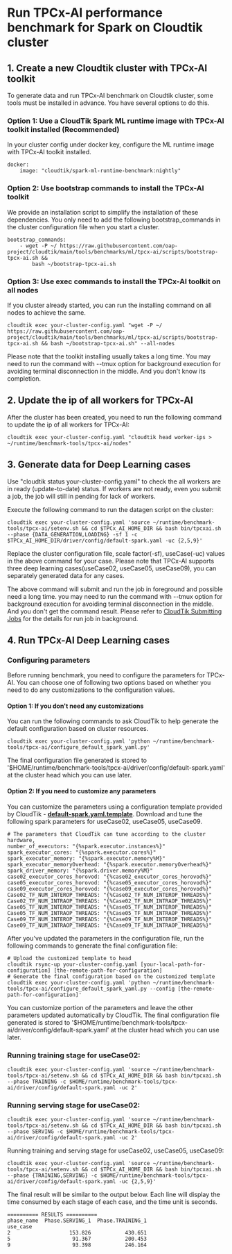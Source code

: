 # Run TPCx-AI performance benchmark for Spark on Cloudtik cluster

## 1. Create a new Cloudtik cluster with TPCx-AI toolkit
To generate data and run TPCx-AI benchmark on Cloudtik cluster, some tools must be installed in advance.
You have several options to do this.

### Option 1: Use a CloudTik Spark ML runtime image with TPCx-AI toolkit installed (Recommended)
In your cluster config under docker key, configure the ML runtime image with TPCx-AI toolkit installed.

```buildoutcfg
docker:
    image: "cloudtik/spark-ml-runtime-benchmark:nightly"
```

### Option 2: Use bootstrap commands to install the TPCx-AI toolkit
We provide an installation script to simplify the installation of these dependencies.
You only need to add the following bootstrap_commands in the cluster configuration file when you start a cluster.
```buildoutcfg
bootstrap_commands:
    - wget -P ~/ https://raw.githubusercontent.com/oap-project/cloudtik/main/tools/benchmarks/ml/tpcx-ai/scripts/bootstrap-tpcx-ai.sh &&
        bash ~/bootstrap-tpcx-ai.sh
```

### Option 3: Use exec commands to install the TPCx-AI toolkit on all nodes
If you cluster already started, you can run the installing command on all nodes to achieve the same.
```buildoutcfg
cloudtik exec your-cluster-config.yaml "wget -P ~/ https://raw.githubusercontent.com/oap-project/cloudtik/main/tools/benchmarks/ml/tpcx-ai/scripts/bootstrap-tpcx-ai.sh && bash ~/bootstrap-tpcx-ai.sh" --all-nodes
```

Please note that the toolkit installing usually takes a long time.
You may need to run the command with --tmux option for background execution
for avoiding terminal disconnection in the middle. And you don't know its completion.

## 2. Update the ip of all workers for TPCx-AI
After the cluster has been created, you need to run the following command to update the ip of all workers for TPCx-AI:
```buildoutcfg
cloudtik exec your-cluster-config.yaml "cloudtik head worker-ips > ~/runtime/benchmark-tools/tpcx-ai/nodes"
```

## 3. Generate data for Deep Learning cases
Use "cloudtik status your-cluster-config.yaml" to check the all workers are in ready (update-to-date) status.
If workers are not ready, even you submit a job, the job will still in pending for lack of workers.

Execute the following command to run the datagen script on the cluster:
```buildoutcfg
cloudtik exec your-cluster-config.yaml 'source ~/runtime/benchmark-tools/tpcx-ai/setenv.sh && cd $TPCx_AI_HOME_DIR && bash bin/tpcxai.sh --phase {DATA_GENERATION,LOADING} -sf 1 -c $TPCx_AI_HOME_DIR/driver/config/default-spark.yaml -uc {2,5,9}'
```
Replace the cluster configuration file, scale factor(-sf), useCase(-uc) values in the above command for your case. 
Please note that TPCx-AI supports three deep learning cases(useCase02, useCase05, useCase09), you can separately generated data for any cases.

The above command will submit and run the job in foreground and possible need a long time.
you may need to run the command with --tmux option for background execution
for avoiding terminal disconnection in the middle. And you don't get the command result.
Please refer to [CloudTik Submitting Jobs](https://cloudtik.readthedocs.io/en/latest/UserGuide/AdvancedConfigurations/submitting-jobs.html) for
the details for run job in background.

## 4. Run TPCx-AI Deep Learning cases

### Configuring parameters
Before running benchmark, you need to configure the parameters for TPCx-AI.
You can choose one of following two options based on whether you need to do any customizations
to the configuration values.

#### Option 1: If you don't need any customizations
You can run the following commands to ask CloudTik to help generate the default configuration
based on cluster resources.
```buildoutcfg
cloudtik exec your-cluster-config.yaml 'python ~/runtime/benchmark-tools/tpcx-ai/configure_default_spark_yaml.py'
```
The final configuration file generated is stored to '$HOME/runtime/benchmark-tools/tpcx-ai/driver/config/default-spark.yaml'
at the cluster head which you can use later.

#### Option 2: If you need to customize any parameters
You can customize the parameters using a configuration template provided by
CloudTik - **[default-spark.yaml.template](tpcx-ai/confs/default-spark.yaml.template)**.
Download and tune the following spark parameters for useCase02, useCase05, useCase09.
```buildoutcfg
# The parameters that CloudTik can tune according to the cluster hardware,
number_of_executors: "{%spark.executor.instances%}"
spark_executor_cores: "{%spark.executor.cores%}"
spark_executor_memory: "{%spark.executor.memory%M}"
spark_executor_memoryOverhead: "{%spark.executor.memoryOverhead%}"
spark_driver_memory: "{%spark.driver.memory%M}"
case02_executor_cores_horovod: "{%case02_executor_cores_horovod%}"
case05_executor_cores_horovod: "{%case05_executor_cores_horovod%}"
case09_executor_cores_horovod: "{%case09_executor_cores_horovod%}"
Case02_TF_NUM_INTEROP_THREADS: "{%Case02_TF_NUM_INTEROP_THREADS%}"
Case02_TF_NUM_INTRAOP_THREADS: "{%Case02_TF_NUM_INTRAOP_THREADS%}"
Case05_TF_NUM_INTEROP_THREADS: "{%Case05_TF_NUM_INTEROP_THREADS%}"
Case05_TF_NUM_INTRAOP_THREADS: "{%Case05_TF_NUM_INTRAOP_THREADS%}"
Case09_TF_NUM_INTEROP_THREADS: "{%Case09_TF_NUM_INTEROP_THREADS%}"
Case09_TF_NUM_INTRAOP_THREADS: "{%Case09_TF_NUM_INTRAOP_THREADS%}"
```
After you've updated the parameters in the configuration file,
run the following commands to generate the final configuration file:
```buildoutcfg
# Upload the customized template to head
cloudtik rsync-up your-cluster-config.yaml [your-local-path-for-configuration] [the-remote-path-for-configuration]
# Generate the final configuration based on the customized template
cloudtik exec your-cluster-config.yaml 'python ~/runtime/benchmark-tools/tpcx-ai/configure_default_spark_yaml.py --config [the-remote-path-for-configuration]'
```
You can customize portion of the parameters and leave the other parameters updated automatically
by CloudTik.
The final configuration file generated is stored to '$HOME/runtime/benchmark-tools/tpcx-ai/driver/config/default-spark.yaml'
at the cluster head which you can use later.

### Running training stage for useCase02:
```buildoutcfg
cloudtik exec your-cluster-config.yaml 'source ~/runtime/benchmark-tools/tpcx-ai/setenv.sh && cd $TPCx_AI_HOME_DIR && bash bin/tpcxai.sh --phase TRAINING -c $HOME/runtime/benchmark-tools/tpcx-ai/driver/config/default-spark.yaml -uc 2'
```
### Running serving stage for useCase02:
 ```buildoutcfg
cloudtik exec your-cluster-config.yaml 'source ~/runtime/benchmark-tools/tpcx-ai/setenv.sh && cd $TPCx_AI_HOME_DIR && bash bin/tpcxai.sh --phase SERVING -c $HOME/runtime/benchmark-tools/tpcx-ai/driver/config/default-spark.yaml -uc 2'
```
Running training and serving stage for useCase02, useCase05, useCase09:
 ```buildoutcfg
cloudtik exec your-cluster-config.yaml 'source ~/runtime/benchmark-tools/tpcx-ai/setenv.sh && cd $TPCx_AI_HOME_DIR && bash bin/tpcxai.sh --phase {TRAINING,SERVING} -c $HOME/runtime/benchmark-tools/tpcx-ai/driver/config/default-spark.yaml -uc {2,5,9}'
```
The final result will be similar to the output below. Each line will display the time consumed by each stage of each case, and the time unit is seconds.
```buildoutcfg
========== RESULTS ==========
phase_name  Phase.SERVING_1  Phase.TRAINING_1
use_case                                     
2                   153.826           430.651
5                    91.367           200.453
9                    93.398           246.164
```
